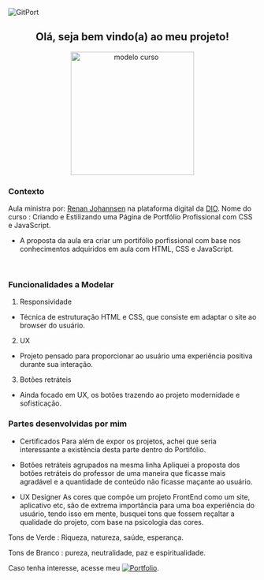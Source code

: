 <di align="center">![GitPort](https://github.com/LuizFabiodoCarmo/Portifolio-Luiz-Fabio/assets/104438927/307cd74a-075b-48c0-a36b-5f1909bdc118)
</div>


<!--<h1 > Hello, I'm Luiz Fabio. </h1>

<h2 align="center" color="green">Olá, seja bem vindo(a) ao meu projeto!</h2>-->


<!--<div align="center" height="100px" >
 
![projetos-_2_](https://github.com/LuizFabiodoCarmo/Portifolio-Luiz-Fabio/assets/104438927/6a181e5b-fae9-4e13-af3e-4cdd932c6279)

Tornar esse gif pequeno 
 </div>-->
<h2 align="center" color="green"> Olá, seja bem vindo(a) ao meu projeto!</h2>
<div align="center"> 
  <img height="250px" title="modelo curso" src="https://github.com/user-attachments/assets/7446622e-2731-4444-b144-039104199061"/>
</div> 



### Contexto  
Aula ministra por: 
  [Renan Johannsen](https://www.linkedin.com/in/renanjpaula/)
  na plataforma digital da [DIO](https://www.dio.me/en).
  Nome do curso : Criando e Estilizando uma Página de Portfólio Profissional com CSS e JavaScript.
  
- A proposta da aula era criar um portifólio porfissional com base nos conhecimentos adquiridos em aula com HTML, CSS e JavaScript.

<br>
 
 ### Funcionalidades a Modelar


1. Responsividade
- Técnica de estruturação HTML e CSS, que consiste em adaptar o site ao browser do usuário.
2. UX
- Projeto pensado para proporcionar ao usuário uma experiência positiva durante sua interação.
3. Botões retráteis 
- Ainda focado em UX, os botões trazendo ao projeto modernidade e sofisticação.

### Partes desenvolvidas por mim

- Certificados
Para além de expor os projetos, achei que seria interessante a existência desta parte dentro do Portifólio. 

- Botões retráteis agrupados na mesma linha
Apliquei a proposta dos botões retráteis do professor de uma maneira que ficasse mais agradável e a quantidade de conteúdo não ficasse maçante ao usuário.

- UX Designer
As cores que compõe um projeto FrontEnd como um site, aplicativo etc, são de extrema importância para uma boa experiência do usuário, tendo isso em mente, busquei tons que fossem reçaltar a qualidade do projeto, com base na psicologia das cores. 

Tons de Verde : Riqueza, natureza, saúde, esperança.

Tons de Branco : pureza, neutralidade, paz e espiritualidade.

Caso tenha interesse, acesse meu 
[![Portfolio](https://img.shields.io/badge/Portfolio-darkgreen?style=for-the-badge&logo=todoist&logoColor=white)](https://seulink.com).


